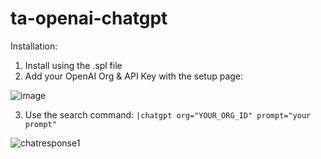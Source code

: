# ta-openai-chatgpt

Installation:
1. Install using the .spl file
2. Add your OpenAI Org & API Key with the setup page:

![image](https://user-images.githubusercontent.com/4107863/214665563-7616ddbc-ef22-4289-ba6c-3829fd13746d.png)

3. Use the search command: `|chatgpt org="YOUR_ORG_ID" prompt="your prompt"`

![chatresponse1](https://user-images.githubusercontent.com/4107863/214666350-a91672a7-1725-440a-9da3-c3560da037cd.PNG)
